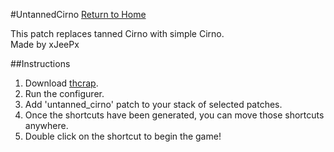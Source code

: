 #UntannedCirno
[Return to Home](https://github.com/Zrrg/UnKnwn)

This patch replaces tanned Cirno with simple Cirno.<br/>
Made by xJeePx

##Instructions

1. Download [thcrap](https://thpatch.net/wiki/Touhou_Patch_Center:Download).
2. Run the configurer.
3. Add 'untanned_cirno' patch to your stack of selected patches.
4. Once the shortcuts have been generated, you can move those shortcuts anywhere.
5. Double click on the shortcut to begin the game!